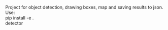 Project for object detection, drawing boxes, map and saving results to json.\
Use:\
pip install -e .\
detector
